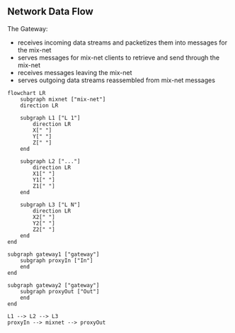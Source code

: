 ## Network Data Flow

The Gateway:

- receives incoming data streams and packetizes them into messages for the mix-net
- serves messages for mix-net clients to retrieve and send through the mix-net
- receives messages leaving the mix-net
- serves outgoing data streams reassembled from mix-net messages

```mermaid
flowchart LR
    subgraph mixnet ["mix-net"]
    direction LR

    subgraph L1 ["L 1"]
        direction LR
        X[" "]
        Y[" "]
        Z[" "]
    end

    subgraph L2 ["..."]
        direction LR
        X1[" "]
        Y1[" "]
        Z1[" "]
    end

    subgraph L3 ["L N"]
        direction LR
        X2[" "]
        Y2[" "]
        Z2[" "]
    end
end

subgraph gateway1 ["gateway"]
    subgraph proxyIn ["In"]
    end
end

subgraph gateway2 ["gateway"]
    subgraph proxyOut ["Out"]
    end
end

L1 --> L2 --> L3
proxyIn --> mixnet --> proxyOut
```
